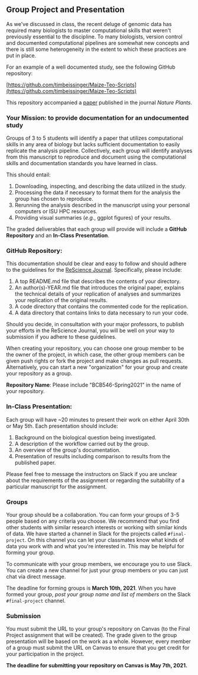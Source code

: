 ## Group Project and Presentation

As we've discussed in class, the recent deluge of genomic data has required many biologists to master computational skills that weren't previously essential to the discipline. To many biologists, version control and documented computational pipelines are somewhat new concepts and there is still some heterogeneity in the extent to which these practices are put in place.

For an example of a well documented study, see the following GitHub repository:

[https://github.com/timbeissinger/Maize-Teo-Scripts](https://github.com/timbeissinger/Maize-Teo-Scripts)

This repository accompanied a [paper](http://www.nature.com/articles/nplants201684) published in the journal _Nature Plants_.

### Your Mission: to provide documentation for an undocumented study

Groups of 3 to 5 students will identify a paper that utilizes computational skills in any area of biology but lacks sufficient documentation to easily replicate the analysis pipeline. Collectively, each group will identify analyses from this manuscript to reproduce and document using the computational skills and documentation standards you have learned in class.

This should entail:

1. Downloading, inspecting, and describing the data utilized in the study.
2. Processing the data if necessary to format them for the analysis the group has chosen to reproduce.
3. Rerunning the analysis described in the manuscript using your personal computers or ISU HPC resources.
4. Providing visual summaries (_e.g._, ggplot figures) of your results.

The graded deliverables that each group will provide will include a __GitHub Repository__ and an __In-Class Presentation__.

### GitHub Repository:

This documentation should be clear and easy to follow and should adhere to the guidelines for the [ReScience Journal](http://rescience.github.io/write/). Specifically, please include:

1. A top README.md file that describes the contents of your directory.
2. An author(s)-YEAR.md file that introduces the original paper, explains the technical details of your replication of analyses and summarizes your replication of the original results.
3. A code directory that contains the commented code for the replication.
4. A data directory that contains links to data necessary to run your code.

Should you decide, in consultation with your major professors, to publish your efforts in the ReScience Journal, you will be well on your way to submission if you adhere to these guidelines.

When creating your repository, you can choose one group member to be the owner of the project, in which case, the other group members can be given push rights or fork the project and make changes as pull requests. Alternatively, you can start a new "organization" for your group and create your repository as a group. 

**Repository Name**: Please include "BCB546-Spring2021" in the name of your repository.

### In-Class Presentation:

Each group will have ~20 minutes to present their work on either April 30th or May 5th.  Each presentation should include:

1. Background on the biological question being investigated.
2. A description of the workflow carried out by the group.
3. An overview of the group's documentation.
4. Presentation of results including comparison to results from the published paper.

Please feel free to message the instructors on Slack if you are unclear about the requirements of the assignment or regarding the suitability of a particular manuscript for the assignment.

### Groups

Your group should be a collaboration. You can form your groups of 3-5 people based on any criteria you choose. We recommend that you find other students with similar research interests or working with similar kinds of data. We have started a channel in Slack for the projects called `#final-project`. On this channel you can let your classmates know what kinds of data you work with and what you're interested in. This may be helpful for forming your group.

To communicate with your group members, we encourage you to use Slack. You can create a new channel for just your group members or you can just chat via direct message.

The deadline for forming groups is **March 10th, 2021**. When you have formed your group, _post your group name and list of members_ on the Slack `#final-project` channel. 

### Submission

You must submit the URL to your group's repository on Canvas (to the Final Project assignment that will be created). The grade given to the group presentation will be based on the 
work as a whole. However, every member of a group must submit the URL on Canvas to ensure that you get credit for your participation in the project. 

**The deadline for submitting your repository on Canvas is May 7th, 2021.**
